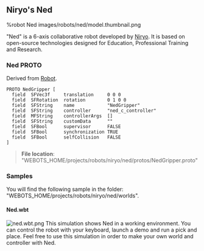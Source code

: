 ## Niryo's Ned

%robot Ned images/robots/ned/model.thumbnail.png

"Ned" is a 6-axis collaborative robot developed by [Niryo](https://niryo.com/). It is  based on open-source technologies designed for Education, Professional Training and Research.

### Ned PROTO

Derived from [Robot](https://cyberbotics.com/doc/reference/robot).

```
PROTO NedGripper [
  field  SFVec3f     translation     0 0 0
  field  SFRotation  rotation        0 1 0 0
  field  SFString    name            "NedGripper"
  field  SFString    controller      "ned_c_controller"
  field  MFString    controllerArgs  []
  field  SFString    customData      ""
  field  SFBool      supervisor      FALSE
  field  SFBool      synchronization TRUE
  field  SFBool      selfCollision   FALSE
]
```

> **File location**: "WEBOTS\_HOME/projects/robots/niryo/ned/protos/NedGripper.proto"

### Samples

You will find the following sample in the folder: "WEBOTS\_HOME/projects/robots/niryo/ned/worlds".

#### Ned.wbt

![ned.wbt.png]() This simulation shows Ned in a working environment. You can control the robot with your keyboard, launch a demo and run a pick and place. Feel free to use this simulation in order to make your own world and controller with Ned. 


